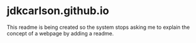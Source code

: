 # jdkcarlson.github.io

This readme is being created so the system stops asking me to explain the concept of a webpage by adding a readme.
